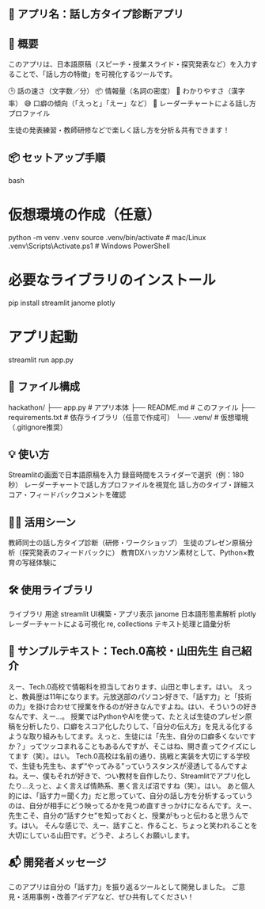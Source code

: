## 🎯 アプリ名：話し方タイプ診断アプリ

## 🚀 概要
このアプリは、日本語原稿（スピーチ・授業スライド・探究発表など）を入力することで、「話し方の特徴」を可視化するツールです。

🕒 話の速さ（文字数／分）
📦 情報量（名詞の密度）
🧩 わかりやすさ（漢字率）
😅 口癖の傾向（「えっと」「えー」など）
🧭 レーダーチャートによる話し方プロファイル

生徒の発表練習・教師研修などで楽しく話し方を分析＆共有できます！

## 📦 セットアップ手順
bash

# 仮想環境の作成（任意）
python -m venv .venv
source .venv/bin/activate  # mac/Linux
.venv\Scripts\Activate.ps1  # Windows PowerShell

# 必要なライブラリのインストール
pip install streamlit janome plotly

# アプリ起動
streamlit run app.py


## 📁 ファイル構成
hackathon/
├── app.py              # アプリ本体
├── README.md           # このファイル
├── requirements.txt    # 依存ライブラリ（任意で作成可）
└── .venv/              # 仮想環境（.gitignore推奨）


## 💡 使い方
Streamlitの画面で日本語原稿を入力
録音時間をスライダーで選択（例：180秒）
レーダーチャートで話し方プロファイルを視覚化
話し方のタイプ・詳細スコア・フィードバックコメントを確認


## 👩‍🏫 活用シーン
教師同士の話し方タイプ診断（研修・ワークショップ）
生徒のプレゼン原稿分析（探究発表のフィードバックに）
教育DXハッカソン素材として、Python×教育の写経体験に

## 🛠 使用ライブラリ
ライブラリ	用途
streamlit	UI構築・アプリ表示
janome	日本語形態素解析
plotly	レーダーチャートによる可視化
re, collections	テキスト処理と語彙分析


## 🏫 サンプルテキスト：Tech.0高校・山田先生 自己紹介
えー、Tech.0高校で情報科を担当しております、山田と申します。はい。
えっと、教員歴は11年になります。元放送部のパソコン好きで、「話す力」と「技術の力」を掛け合わせて授業を作るのが好きなんですよね。はい、そういうの好きなんです、えー…。
授業ではPythonやAIを使って、たとえば生徒のプレゼン原稿を分析したり、口癖をスコア化したりして、「自分の伝え方」を見える化するような取り組みもしてます。えっと、生徒には「先生、自分の口癖多くないですか？」ってツッコまれることもあるんですが、そこはね、開き直ってクイズにしてます（笑）。はい。
Tech.0高校は名前の通り、挑戦と実装を大切にする学校で、生徒も先生も、まず“やってみる”っていうスタンスが浸透してるんですよね。えー、僕もそれが好きで、つい教材を自作したり、Streamlitでアプリ化したり…えっと、よく言えば情熱系、悪く言えば沼ですね（笑）。はい。
あと個人的には、「話す力＝聞く力」だと思っていて、自分の話し方を分析するっていうのは、自分が相手にどう映ってるかを見つめ直すきっかけになるんです。えー、先生こそ、自分の“話すクセ”を知っておくと、授業がもっと伝わると思うんです。はい。
そんな感じで、えー、話すこと、作ること、ちょっと笑われることを大切にしている山田です。どうぞ、よろしくお願いします。


## 📬 開発者メッセージ
このアプリは自分の「話す力」を振り返るツールとして開発しました。 ご意見・活用事例・改善アイデアなど、ぜひ共有してください！